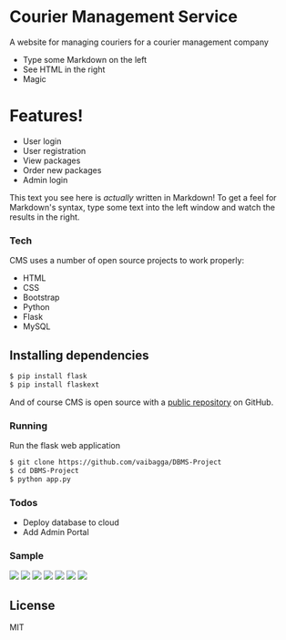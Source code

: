# Courier Management Service


A website for  managing couriers for a courier management company
  - Type some Markdown on the left
  - See HTML in the right
  - Magic

# Features!

  - User login
  - User registration
  - View packages
  - Order new packages
  - Admin login




This text you see here is *actually* written in Markdown! To get a feel for Markdown's syntax, type some text into the left window and watch the results in the right.

### Tech

CMS uses a number of open source projects to work properly:

* HTML
* CSS
* Bootstrap
* Python
* Flask
* MySQL

## Installing dependencies

```sh
$ pip install flask
$ pip install flaskext
```

And of course CMS is open source with a [public repository](https://github.com/vaibagga/DBMS-Project)
 on GitHub.

### Running
Run the flask web application

```sh
$ git clone https://github.com/vaibagga/DBMS-Project
$ cd DBMS-Project
$ python app.py
```


### Todos

 - Deploy database to cloud
 - Add Admin Portal

### Sample

![](image1.jpg)
![](image2.jpg)
![](image3.jpg)
![](image4.jpg)
![](image5.jpg)
![](image6.jpg)
![](image7.jpg)


License
----

MIT


